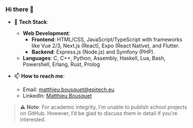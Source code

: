 ### Hi there 👋

- 🌱 **Tech Stack**:
  - **Web Development**:
      - **Frontend**: HTML/CSS, JavaScript/TypeScript with frameworks like Vue 2/3, Next.js (React), Expo (React Native), and Flutter.
      - **Backend**: Express.js (Node.js) and Symfony (PHP).
  - **Languages**: C, C++, Python, Assembly, Haskell, Lua, Bash, Powershell, Erlang, Rust, Prolog

- 📫 **How to reach me**:  
  - Email: [matthieu.bousquet@epitech.eu](mailto:matthieu.bousquet@epitech.eu)
  - LinkedIn: [Matthieu Bousquet](https://www.linkedin.com/in/matthieu-b-8070a7262/)

> ⚠️ **Note**: For academic integrity, I'm unable to publish school projects on GitHub. However, I’d be glad to discuss them in detail if you're interested.
